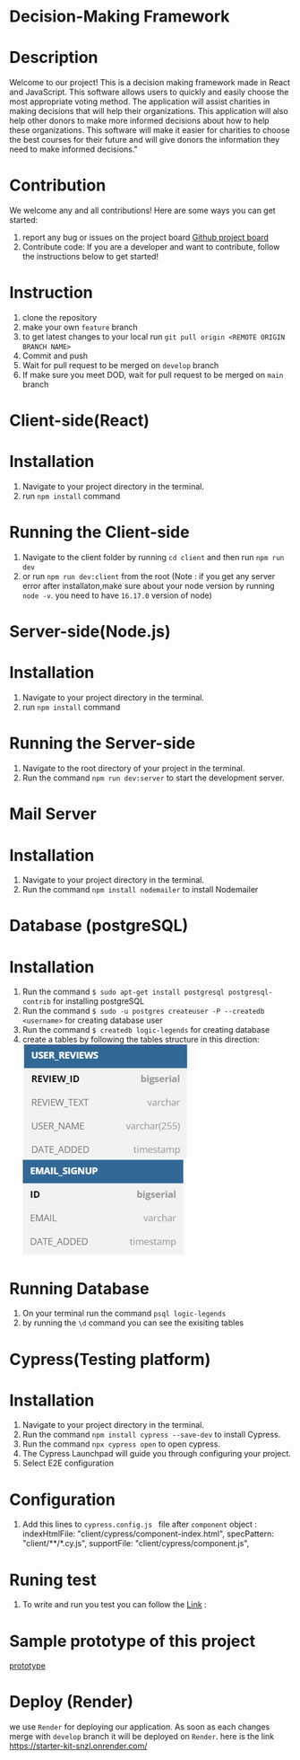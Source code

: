 # Decision-Making Framework
# Description
Welcome to our project!
This is a decision making framework made in React and JavaScript. This software allows users to quickly and easily choose the most appropriate voting method.
The application will assist charities in making decisions that will help their organizations. This application will also help other donors to make more informed decisions about how to help these organizations. This software will make it easier for charities to choose the best courses for their future and will give donors the information they need to make informed decisions."

# Contribution
We welcome any and all contributions! Here are some ways you can get started:
1. report any bug or issues on the project board [Github project board](https://github.com/orgs/Logic-Legends/projects/1/views/1) 
2. Contribute code: If you are a developer and want to contribute, follow the instructions below to get started!

# Instruction
1. clone the repository
2. make your own `feature` branch
3. to get latest changes to your local run `git pull origin <REMOTE ORIGIN BRANCH NAME>`
3. Commit and push
4. Wait for pull request to be merged on ``develop`` branch
5. If make sure you meet DOD, wait for pull request to be merged on `main` branch

# Client-side(React)
# Installation  
1. Navigate to your project directory in the terminal.
2. run `npm install` command 
# Running the Client-side
1. Navigate to the client folder by running `cd client` and then run `npm run dev`
2. or run `npm run dev:client` from the root
(Note : if you get any server error after installaton,make sure about your node version by running `node -v`. you need to have `16.17.0` version of node)

# Server-side(Node.js)
# Installation
1. Navigate to your project directory in the terminal.
2. run `npm install` command 
# Running the Server-side
1. Navigate to the root directory of your project in the terminal.
2. Run the command `npm run dev:server` to start the development server.

# Mail Server
# Installation
1. Navigate to your project directory in the terminal.
2. Run the command `npm install nodemailer` to install Nodemailer

# Database (postgreSQL)
# Installation
1. Run the command `$ sudo apt-get install postgresql postgresql-contrib` for installing postgreSQL
2. Run the command `$ sudo -u postgres createuser -P --createdb <username>` for creating database user
3. Run the command `$ createdb logic-legends` for creating database
4. create a tables by following the tables structure in this direction:
![User_review table](./server/db-scripts/tables/user_review.png)
![Sign-up table](./server/db-scripts/tables/email_signup.png)


# Running Database
1. On your terminal run the command `psql logic-legends`
2. by running the `\d` command you can see the exisiting tables

# Cypress(Testing platform)
# Installation
1. Navigate to your project directory in the terminal.
2. Run the command `npm install cypress --save-dev` to install Cypress.
3. Run the command `npx cypress open` to open cypress.
4. The Cypress Launchpad will guide you through configuring your project.
5. Select E2E configuration

# Configuration
1. Add this lines to `cypress.config.js ` file after `component` object :
        indexHtmlFile: "client/cypress/component-index.html",
		specPattern: "client/**/*.cy.js",
		supportFile: "client/cypress/component.js",
# Runing test
1. To write and run you test you can follow the [Link](https://docs.cypress.io/guides/end-to-end-testing/writing-your-first-end-to-end-test) :
 

# Sample prototype of this project
[prototype](https://www.figma.com/proto/9rJSROPIeYhrtHArqIPWwp/Decision-Making-Framework-Luan?node-id=243%3A173&scaling=min-zoom&page-id=0%3A1&starting-point-node-id=243%3A173)


# Deploy (Render)
we use `Render` for deploying our application. As soon as each changes merge with `develop` branch it will be deployed on `Render`. here is the link https://starter-kit-snzl.onrender.com/



